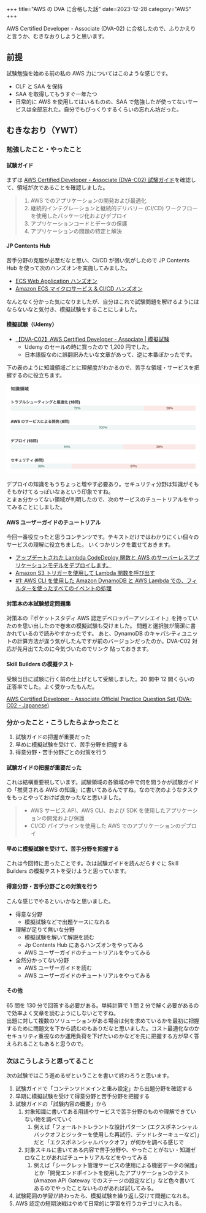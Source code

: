 +++
title="AWS の DVA に合格した話"
date=2023-12-28
category="AWS"
+++

AWS Certified Developer - Associate (DVA-02) に合格したので、ふりかえりと言うか、むきなおりしようと思います。

## 前提

試験勉強を始める前の私の AWS 力についてはこのような感じです。

- CLF と SAA を保持
- SAA を取得してもうすぐ一年たつ
- 日常的に AWS を使用してはいるものの、SAA で勉強したが使ってないサービスは全部忘れた。自分でもびっくりするくらいの忘れん坊だった。

## むきなおり（YWT）

### 勉強したこと・やったこと

#### 試験ガイド

まずは [AWS Certified Developer - Associate (DVA-C02) 試験ガイド](https://d1.awsstatic.com/ja_JP/training-and-certification/docs-dev-associate/AWS-Certified-Developer-Associate_Exam-Guide.pdf)を確認して、領域が次であることを確認しました。

> 1. AWS でのアプリケーションの開発および最適化
> 2. 継続的インテグレーションと継続的デリバリー (CI/CD) ワークフローを使用したパッケージ化およびデプロイ
> 3. アプリケーションコードとデータの保護
> 4. アプリケーションの問題の特定と解決

#### JP Contents Hub

苦手分野の克服が必至だなと思い、CI/CD が弱い気がしたので JP Contents Hub を使って次のハンズオンを実施してみました。

- [ECS Web Application ハンズオン](https://catalog.workshops.aws/ecs-web-application-handson/ja-JP)
- [Amazon ECS マイクロサービス & CI/CD ハンズオン](https://dcj71ciaiav4i.cloudfront.net/CF2469D0-FE58-11EC-96B1-AB890FC54FAE/)

なんとなく分かった気になりましたが、自分はこれで試験問題を解けるようにはならないなと気付き、模擬試験をすることにしました。

#### 模擬試験（Udemy）

- [【DVA-C02】AWS Certified Developer - Associate | 模擬試験](https://www.udemy.com/course/draft/5609942/)
  - Udemy のセールの時に買ったので 1,200 円でした。
  - 日本語版なのに誤翻訳みたいな文章があって、逆に本番ぽかったです。

下の表のように知識領域ごとに理解度がわかるので、苦手な領域・サービスを把握するのに役立ちます。

<img src="https://raw.githubusercontent.com/niikunihiro/niikunihiro.github.io/dc8856779b35e02a1a4526fbb393049e8979fba8/dva-practice-test.png" width="685" />

デプロイの知識をもうちょっと増やす必要あり。セキュリティ分野は知識がそもそもかけてるっぽいなぁという印象ですね。  
とまぁ分かってない領域が判明したので、次のサービスのチュートリアルをやってみることにしました。

#### AWS ユーザーガイドのチュートリアル

今回一番役立ったと思うコンテンツです。テキストだけではわかりにくい個々のサービスの理解に役立ちました。
いくつかリンクを載せておきます。

- [アップデートされた Lambda CodeDeploy 関数と AWS のサーバーレスアプリケーションモデルをデプロイします。](https://docs.aws.amazon.com/ja_jp/codedeploy/latest/userguide/tutorial-lambda-sam.html)
- [Amazon S3 トリガーを使用して Lambda 関数を呼び出す](https://docs.aws.amazon.com/ja_jp/lambda/latest/dg/with-s3-example.html)
- [#1: AWS CLI を使用した Amazon DynamoDB と AWS Lambda での、フィルターを使ったすべてのイベントの処理](https://docs.aws.amazon.com/ja_jp/amazondynamodb/latest/developerguide/Streams.Lambda.Tutorial.html)

#### 対策本の本試験想定問題集

対策本の『ポケットスタディ AWS 認定デベロッパーアソシエイト』を持っていたのを思い出したので巻末の模擬試験も受けました。
問題と選択肢が簡潔に書かれているので読みやすかったです。
あと、DynamoDB のキャパシティユニットの計算方法が違う気がしたんですが前のバージョンだったのか。DVA-C02 対応が先月出てたのに今気づいたのでリンク [<i class="fa fa-link"></i>](https://amzn.asia/d/1Qirp4L) 貼っておきます。

#### Skill Builders の模擬テスト

受験当日に試験に行く前の仕上げとして受験しました。20 問中 12 問くらいの正答率でした。よく受かったもんだ。

[AWS Certified Developer - Associate Official Practice Question Set (DVA-C02 - Japanese)](https://explore.skillbuilder.aws/learn/course/14060/aws-certified-developer-associate-official-practice-question-set-dva-c02-japanese)

### 分かったこと・こうしたらよかったこと

1. 試験ガイドの把握が重要だった
2. 早めに模擬試験を受けて、苦手分野を把握する
3. 得意分野・苦手分野ごとの対策を行う

#### 試験ガイドの把握が重要だった

これは結構重要視しています。試験領域の各領域の中で何を問うかが試験ガイドの「推奨される AWS の知識」に書いてあるんですね。なので次のようなタスクをもっとやっておけば良かったなと思いました。

> - AWS サービス API、AWS CLI、および SDK を使用したアプリケーションの開発および保護
> - CI/CD パイプラインを使用した AWS でのアプリケーションのデプロイ

#### 早めに模擬試験を受けて、苦手分野を把握する

これは今回特に思ったことです。次は試験ガイドを読んだらすぐに Skill Builders の模擬テストを受けようと思っています。

#### 得意分野・苦手分野ごとの対策を行う

こんな感じでやるといいかなと思いました。

- 得意な分野
  - 模擬試験などで出題ケースになれる
- 理解が足りて無いな分野
  - 模擬試験を解いて解説を読む
  - Jp Contents Hub にあるハンズオンをやってみる
  - AWS ユーザーガイドのチュートリアルをやってみる
- 全然分かってない分野
  - AWS ユーザーガイドを読む
  - AWS ユーザーガイドのチュートリアルをやってみる

#### その他

65 問を 130 分で回答する必要がある。単純計算で 1 問 2 分で解く必要があるので効率よく文章を読むようにしないとですね。  
出題に対して複数のソリューションがある場合は何を求めているかを最初に把握するために問題文を下から読むのもありだなと思いました。コスト最適化なのかセキュリティ重視なのか運用負荷を下げたいのかなどを先に把握する方が早く答えられることもあると思うので。

### 次はこうしようと思ってること

次の試験ではこう進めるぜということを書いて終わろうと思います。

1. 試験ガイドで「コンテンツドメインと重み設定」から出題分野を確認する
2. 早期に模擬試験を受けて得意分野と苦手分野を把握する
3. 試験ガイドの「試験内容の概要」から
   1. 対象知識に書いてある用語やサービスで苦手分野のものや理解できていない物を調べていく
      1. 例えば「フォールトトレラントな設計パターン (エクスポネンシャルバックオフとジッターを使用した再試行、デッドレターキューなど)」だと「エクスポネンシャルバックオフ」が何かを調べる感じで
   2. 対象スキルに書いてある内容で苦手分野や、やったことがない・知識ゼロなことがあればチュートリアルなどをやってみる
      1. 例えば「シークレット管理サービスの使用による機密データの保護」とか「開発エンドポイントを使用したアプリケーションのテスト (Amazon API Gateway でのステージの設定など)」など色々書いてあるのでやったことないものがあれば試してみる。
4. 試験範囲の学習が終わったら、模擬試験を繰り返し受けて問題になれる。
5. AWS 認定の短期決戦はやめて日常的に学習を行うカテゴリに入れる。
